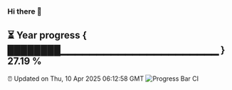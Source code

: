 ### Hi there 👋
⏳ Year progress { ████████▁▁▁▁▁▁▁▁▁▁▁▁▁▁▁▁▁▁▁▁▁▁ } 27.19 %
---
⏰ Updated on Thu, 10 Apr 2025 06:12:58 GMT
![Progress Bar CI](https://github.com/Moyi321/Moyi321/workflows/Progress%20Bar%20CI/badge.svg)
